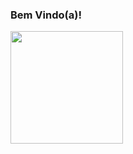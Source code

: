 ### Bem Vindo(a)!


<div>

  <img align="center" height="180em" src="https://github-readme-stats.vercel.app/api/top-langs/?username=carolribeiro0&layout=compact&langs_count=16&theme=onedark"/>
</div>
<br>
